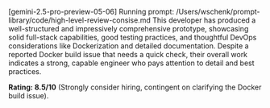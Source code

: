 [gemini-2.5-pro-preview-05-06] Running prompt: /Users/wschenk/prompt-library/code/high-level-review-consise.md
This developer has produced a well-structured and impressively comprehensive prototype, showcasing solid full-stack capabilities, good testing practices, and thoughtful DevOps considerations like Dockerization and detailed documentation. Despite a reported Docker build issue that needs a quick check, their overall work indicates a strong, capable engineer who pays attention to detail and best practices.

**Rating: 8.5/10** (Strongly consider hiring, contingent on clarifying the Docker build issue).
